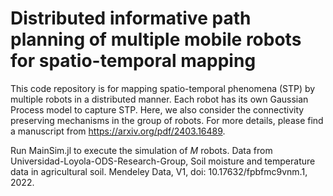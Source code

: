 # Distributed informative path planning of multiple mobile robots for spatio-temporal mapping

This code repository is for mapping spatio-temporal phenomena (STP) by multiple robots in a distributed manner.
Each robot has its own Gaussian Process model to capture STP. Here, we also consider the connectivity preserving mechanisms in the group of robots.
For more details, please find a manuscript from https://arxiv.org/pdf/2403.16489.


Run MainSim.jl to execute the simulation of $M$ robots.
Data from Universidad-Loyola-ODS-Research-Group, Soil moisture and temperature data in agricultural soil. Mendeley Data, V1, doi:
10.17632/fpbfmc9vnm.1, 2022.
